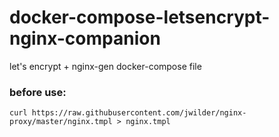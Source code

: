 # docker-compose-letsencrypt-nginx-companion
let's encrypt + nginx-gen docker-compose file

### before use:
```
curl https://raw.githubusercontent.com/jwilder/nginx-proxy/master/nginx.tmpl > nginx.tmpl
```

